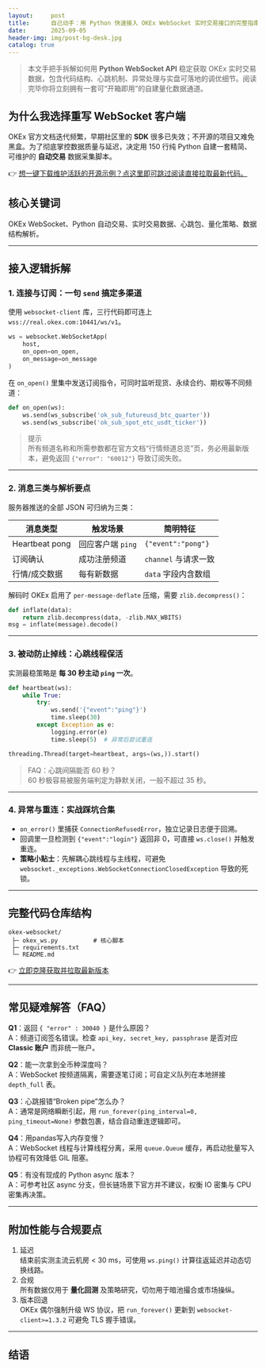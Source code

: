 ```yaml
---
layout:     post
title:      自己动手：用 Python 快速接入 OKEx WebSocket 实时交易接口的完整指南
date:       2025-09-05
header-img: img/post-bg-desk.jpg
catalog: true
---
```


> 本文手把手拆解如何用 **Python WebSocket API** 稳定获取 OKEx 实时交易数据，包含代码结构、心跳机制、异常处理与实盘可落地的调优细节。阅读完毕你将立刻拥有一套可“开箱即用”的自建量化数据通道。

## 为什么我选择重写 WebSocket 客户端  
OKEx 官方文档迭代频繁，早期社区里的 **SDK** 很多已失效；不开源的项目又难免黑盒。为了彻底掌控数据质量与延迟，决定用 150 行纯 Python 自建一套精简、可维护的 **自动交易** 数据采集脚本。

👉 [想一键下载维护活跃的开源示例？点这里即可跳过阅读直接拉取最新代码。](https://okxdog.com/)

## 核心关键词  
OKEx WebSocket、Python 自动交易、实时交易数据、心跳包、量化策略、数据结构解析。

---

## 接入逻辑拆解

### 1\. 连接与订阅：一句 `send` 搞定多渠道  
使用 `websocket-client` 库，三行代码即可连上 `wss://real.okex.com:10441/ws/v1`。

```python
ws = websocket.WebSocketApp(
    host,
    on_open=on_open,
    on_message=on_message
)
```

在 `on_open()` 里集中发送订阅指令，可同时监听现货、永续合约、期权等不同频道：

```python
def on_open(ws):
    ws.send(ws_subscribe('ok_sub_futureusd_btc_quarter'))
    ws.send(ws_subscribe('ok_sub_spot_etc_usdt_ticker'))
```

> 提示  
> 所有频道名称和所需参数都在官方文档“行情频道总览”页，务必用最新版本，避免返回 `{"error": "60012"}` 导致订阅失败。

---

### 2\. 消息三类与解析要点  
服务器推送的全部 JSON 可归纳为三类：

| 消息类型        | 触发场景                       | 简明特征                       |
|-----------------|--------------------------------|--------------------------------|
| Heartbeat pong  | 回应客户端 `ping`              | `{"event":"pong"}`             |
| 订阅确认        | 成功注册频道                   | `channel` 与请求一致           |
| 行情/成交数据   | 每有新数据                     | `data` 字段内含数组            |

解码时 OKEx 启用了 `per-message-deflate` 压缩，需要 `zlib.decompress()`：

```python
def inflate(data):
    return zlib.decompress(data, -zlib.MAX_WBITS)
msg = inflate(message).decode()
```

---

### 3\. 被动防止掉线：心跳线程保活  
实测最稳策略是 **每 30 秒主动 `ping` 一次**。

```python
def heartbeat(ws):
    while True:
        try:
            ws.send('{"event":"ping"}')
            time.sleep(30)
        except Exception as e:
            logging.error(e)
            time.sleep(5)  # 异常后尝试重连

threading.Thread(target=heartbeat, args=(ws,)).start()
```

> FAQ：心跳间隔能否 60 秒？  
> 60 秒极容易被服务端判定为静默关闭，一般不超过 35 秒。

---

### 4\. 异常与重连：实战踩坑合集  
- `on_error()` 里捕获 `ConnectionRefusedError`，独立记录日志便于回溯。  
- 回调里一旦检测到 `{"event":"login"}` 返回非 0，可直接 `ws.close()` 并触发重连。  
- **策略小贴士**：先解耦心跳线程与主线程，可避免 `websocket._exceptions.WebSocketConnectionClosedException` 导致的死锁。

---

## 完整代码仓库结构

```text
okex-websocket/
 ├─ okex_ws.py          # 核心脚本
 ├─ requirements.txt
 └─ README.md
```

👉 [立即克隆获取并拉取最新版本](https://okxdog.com/)

---

## 常见疑难解答（FAQ）

**Q1**：返回 `{ "error" : 30040 }` 是什么原因？  
A：频道订阅签名错误。检查 `api_key, secret_key, passphrase` 是否对应 **Classic 账户** 而非统一账户。

**Q2**：能一次拿到全币种深度吗？  
A：WebSocket 按频道隔离，需要逐笔订阅；可自定义队列在本地拼接 `depth_full` 表。

**Q3**：心跳报错“Broken pipe”怎么办？  
A：通常是网络瞬断引起，用 `run_forever(ping_interval=0, ping_timeout=None)` 参数包裹，结合自动重连逻辑即可。

**Q4**：用pandas写入内存变慢？  
A：WebSocket 线程与计算线程分离，采用 `queue.Queue` 缓存，再启动批量写入协程可有效降低 GIL 阻塞。

**Q5**：有没有现成的 Python async 版本？  
A：可参考社区 async 分支，但长链场景下官方并不建议，权衡 IO 密集与 CPU 密集再决策。

---

## 附加性能与合规要点

1. 延迟  
   结束前实测主流云机房 < 30 ms，可使用 `ws.ping()` 计算往返延迟并动态切换线路。  
2. 合规  
   所有数据仅用于 **量化回测** 及策略研究，切勿用于暗池撮合或市场操纵。  
3. 版本回退  
   OKEx 偶尔强制升级 WS 协议，把 `run_forever()` 更新到 `websocket-client>=1.3.2` 可避免 TLS 握手错误。

---

## 结语